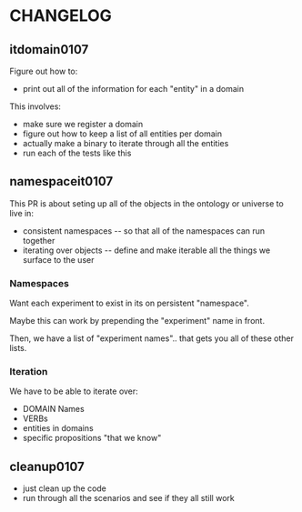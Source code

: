 # CHANGELOG

## itdomain0107
Figure out how to:
* print out all of the information for each "entity" in a domain

This involves:
* make sure we register a domain
* figure out how to keep a list of all entities per domain
* actually make a binary to iterate through all the entities
* run each of the tests like this

## namespaceit0107
This PR is about seting up all of the objects in the ontology or universe to live in:
* consistent namespaces -- so that all of the namespaces can run together
* iterating over objects -- define and make iterable all the things we surface to the user

### Namespaces
Want each experiment to exist in its on persistent "namespace".

Maybe this can work by prepending the "experiment" name in front.

Then, we have a list of "experiment names".. that gets you all of these other lists.

### Iteration
We have to be able to iterate over:

* DOMAIN Names
* VERBs
* entities in domains
* specific propositions "that we know"


## cleanup0107
* just clean up the code
* run through all the scenarios and see if they all still work
